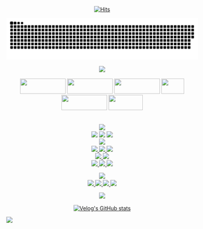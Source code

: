 <div align="center">
  
[![Hits](https://hits.seeyoufarm.com/api/count/incr/badge.svg?url=https%3A%2F%2Fgithub.com%2FJunTaeHahm&count_bg=%230C1117&title_bg=%230C1117&icon=cloudsmith.svg&icon_color=%23FFFFFF&title=Hello%21&edge_flat=false)](https://hits.seeyoufarm.com)
  
![snake gif](https://github.com/JunTaeHahm/JunTaeHahm/blob/output/github-contribution-grid-snake.svg)

  <img src="https://i.pinimg.com/originals/48/89/0c/48890c0cba7202893720081996ccbc1f.gif" width="400"/><br/>
  
  <div>
    <img src="https://capsule-render.vercel.app/api?type=transparent&section=footer&text=Develop&fontColor=e0e0e0&fontSize=220&fontAlignY=60" height="40" width="120" />
    <img src="https://capsule-render.vercel.app/api?type=transparent&section=footer&text=System.&fontColor=ff522f&fontSize=220&fontAlignY=60" height="40" width="120" />
    <img src="https://capsule-render.vercel.app/api?type=transparent&section=footer&text=Develop&fontColor=e0e0e0&fontSize=220&fontAlignY=60" height="40" width="120" />
    <img src="https://capsule-render.vercel.app/api?type=transparent&section=footer&text=Life.&fontColor=ff522f&fontSize=450&fontAlignY=70" height="40" width="60" />
    <img src="https://capsule-render.vercel.app/api?type=transparent&section=footer&text=Develop&fontColor=e0e0e0&fontSize=220&fontAlignY=60" height="40" width="120" />
    <img src="https://capsule-render.vercel.app/api?type=transparent&section=footer&text=Myself.&fontColor=ff522f&fontSize=270&fontAlign=50&fontAlignY=70" height="40" width="90" />
  </div>
  <br />

  

  
  
</div>



<br />

<div align="center">
  <img src="https://capsule-render.vercel.app/api?type=transparent&section=footer&text=📞%20Contact&fontColor=3498db&fontSize=40&fontAlignY=70" height="80" /><br />
  <a href="mailto:jth5287@icloud.com,ahuuae_@kakao.com,jth5287@naver.com"><img src="https://img.shields.io/badge/Mail-ffffff?style=for-the-badge&logo=apple&logoColor=black"></a>
  <a href="https://velog.io/@ahuuae"><img src="https://img.shields.io/badge/Velog-ffffff?style=for-the-badge&logo=Velog&logoColor=black"/></a>
  <a href="https://hahm.notion.site/80bf3e445667489f8634595cc71d8af4"><img src="https://img.shields.io/badge/Resume-ffffff?style=for-the-badge&logo=Notion&logoColor=black"/>
  <br />
  <img src="https://capsule-render.vercel.app/api?type=transparent&section=footer&text=🛠️%20Skill&fontColor=3498db&fontSize=40&fontAlignY=70" height="80" /><br />
  <img src="https://img.shields.io/badge/HTML5-e0e0e0?style=for-the-badge&logo=HTML5&logoColor=E34F26"/>
  <img src="https://img.shields.io/badge/CSS3-e0e0e0?style=for-the-badge&logo=CSS3&logoColor=1572B6"/>
  <img src="https://img.shields.io/badge/JavaScript-e0e0e0?style=for-the-badge&logo=JavaScript&logoColor=F7DF1E"/><br/>
    
  <img src="https://img.shields.io/badge/TypeScript-e0e0e0?style=for-the-badge&logo=TypeScript&logoColor=3178C6"/>
  <img src="https://img.shields.io/badge/React-e0e0e0?style=for-the-badge&logo=react&logoColor=61DAFB"/><br/>
    
  <img src="https://img.shields.io/badge/SASS-e0e0e0?style=for-the-badge&logo=Sass&logoColor=CC6699"/>
  <img src="https://img.shields.io/badge/Styled%20components-e0e0e0?style=for-the-badge&logo=Styledcomponents&logoColor=CC6699"/>
  <img src="https://img.shields.io/badge/firebase-e0e0e0?style=for-the-badge&logo=firebase&logoColor=FFCA28"><br/>
  
    
   <img src="https://capsule-render.vercel.app/api?type=transparent&section=footer&text=💻%20Tool&fontColor=3498db&fontSize=40&fontAlignY=70" height="80" /><br />
   <img src="https://img.shields.io/badge/Visual Studio Code-e0e0e0?style=for-the-badge&logo=Visual Studio Code&logoColor=007ACC"/>
   <img src="https://img.shields.io/badge/Git-e0e0e0?style=for-the-badge&logo=Git&logoColor=F05032"/>
   <img src="https://img.shields.io/badge/GitHub-e0e0e0?style=for-the-badge&logo=GitHub&logoColor=black"/>
   <img src="https://img.shields.io/badge/Figma-e0e0e0?style=for-the-badge&logo=Figma&logoColor=F24E1E"/>

  
   <img src="https://capsule-render.vercel.app/api?type=transparent&section=footer&text=📝%20Posts&fontColor=27ae60&fontSize=40&fontAlignY=70" height="80" /><br />
  
[![Velog's GitHub stats](https://velog-readme-stats.vercel.app/api?name=ahuuae)](https://github.com/ahuuae/velog-readme-stats)

  </div>
  
  <img src="https://capsule-render.vercel.app/api?type=waving&height=70&color=0:fcc5e4,15:fda34b,35:ff7882,52:c8699e,71:7046aa,87:0c1db8,100:020f75&section=footer" width="2000"/>
  
</div>
    
  


